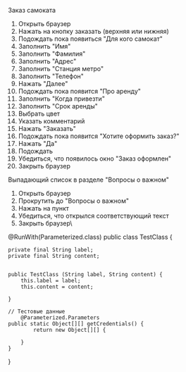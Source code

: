 Заказ самоката

1. Открыть браузер
2. Нажать на кнопку заказать (верхняя или нижняя)
3. Подождать пока появиться "Для кого самокат"
4. Заполнить "Имя"
5. Заполнить "Фамилия"
6. Заполнить "Адрес"
7. Заполнить "Станция метро"
8. Заполнить "Телефон"
9. Нажать "Далее"
10. Подождать пока появится "Про аренду"
11. Заполнить "Когда привезти"
12. Заполнить "Срок аренды"
13. Выбрать цвет
14. Указать комментарий
15. Нажать "Заказать"
16. Подождать пока появится "Хотите оформить заказ?"
17. Нажать "Да"
18. Подождать
19. Убедиться, что появилось окно "Заказ оформлен"
20. Закрыть браузер


Выпадающий список в разделе "Вопросы о важном" 
1. Открыть браузер 
2. Прокрутить до "Вопросы о важном"
3. Нажать на пункт
4. Убедиться, что открылся соответствующий текст
5. Закрыть браузер\



@RunWith(Parameterized.class)
public class TestClass {

	private final String label;
	private final String content;


	public TestClass (String label, String content) {
		this.label = label;
		this.content = content;

	}

	// Тестовые данные
    	@Parameterized.Parameters
	public static Object[][] getCredentials() {
        	return new Object[][] {
			
		}
	}





}